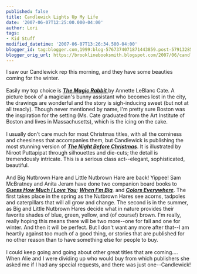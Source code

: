```yaml
---
published: false
title: Candlewick Lights Up My Life
date: '2007-06-07T12:25:00.000-04:00'
author: Lori
tags:
- Kid Stuff
modified_datetime: '2007-06-07T13:26:34.500-04:00'
blogger_id: tag:blogger.com,1999:blog-5767374071871443859.post-5791328544927461273
blogger_orig_url: https://brooklinebooksmith.blogspot.com/2007/06/candlewick-lights-up-my-life.html
---
```


I saw our Candlewick rep this morning, and they have some beauties coming for the winter.<br /><br />Easily my top choice is <a href="https://brookline.booksense.com/NASApp/store/Product?s=showproduct&isbn=9780763626723"><em><strong>The Magic Rabbit</strong></em> </a>by Annette  LeBlanc Cate. A picture book of a magician's bunny assistant who becomes lost in the city, the drawings are wonderful and the story is sigh-inducing sweet (but not at all treacly). Though never mentioned by name, I'm pretty sure Boston was the inspiration for the setting (Ms. Cate graduated from the Art Institute of Boston and lives in Massachusetts), which is the icing on the cake.<br /><br />I usually don't care much for most Christmas titles, with all the corniness and cheesiness that accompanies them, but Candlewick is publishing the most stunning version of <em><strong><a href="https://brookline.booksense.com/NASApp/store/Product?s=showproduct&isbn=9780763634698">The Night Before Christmas</a></strong></em>. It is illustrated by Niroot Puttapipat through silhouettes and die-cuts; the detail is tremendously intricate. This is a serious class act--elegant, sophisticated, beautiful.<br /><br />And Big Nutbrown Hare and Little Nutbrown Hare are back! Yippee! Sam McBratney and Anita Jeram have done two companion board books to <em><strong><a href="https://brookline.booksense.com/NASApp/store/Product?s=showproduct&isbn=9780763600136">Guess How Much I Love You</a></strong>; <strong><a href="https://brookline.booksense.com/NASApp/store/Product?s=showproduct&isbn=9780763635466">When I'm Big</a></strong>,</em> and <em><strong><a href="https://brookline.booksense.com/NASApp/store/Product?s=showproduct&amp;isbn=9780763635459">Colors Everywhere</a></strong></em>. The first takes place in the spring as the Nutbrown Hares see acorns, tadpoles and caterpillars that will all grow and change. The second is in the summer, as Big and Little Nutbrown Hares decide what in nature provides their favorite shades of blue, green, yellow, and (of course!) brown. I'm really, really hoping this means there will be two more--one for fall and one for winter. And then it will be perfect. But I don't want any more after that--I am heartily against too much of a good thing, or stories that are published for no other reason than to have something else for people to buy.  <br /><br />I could keep going and going about other great titles that are coming....<br />When Alie and I were dividing up who would buy from which publishers she asked me if I had any special requests, and there was just one--Candlewick!